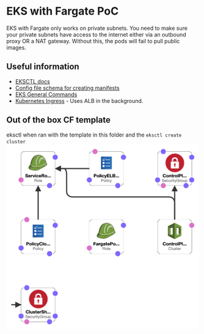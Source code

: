 # EKS with Fargate PoC
EKS with Fargate only works on private subnets. You need to make sure your private subnets have access to the internet either via an outbound proxy OR a NAT gateway. Without this, the pods will fail to pull public images.

## Useful information
- [EKSCTL docs](https://eksctl.io/usage/fargate-support/)
- [Config file schema for creating manifests](https://eksctl.io/usage/schema/)
- [EKS General Commands](https://docs.aws.amazon.com/eks/latest/userguide/getting-started-eksctl.html)
- [Kubernetes Ingress](https://docs.aws.amazon.com/eks/latest/userguide/alb-ingress.html) - Uses ALB in the background.

## Out of the box CF template
eksctl when ran with the template in this folder and the `eksctl create cluster`
![EKS Cluster Image](eks-out-of-the-box-cf-design.png)